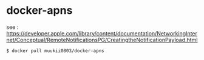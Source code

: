 # docker-apns

see : https://developer.apple.com/library/content/documentation/NetworkingInternet/Conceptual/RemoteNotificationsPG/CreatingtheNotificationPayload.html

```
$ docker pull muukii0803/docker-apns
```


